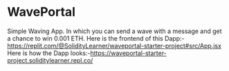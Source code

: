 # WavePortal
Simple Waving  App. In which you can send a wave with a message and get a chance to win 0.001 ETH.
Here is the frontend of this Dapp:- https://replit.com/@SolidityLearner/waveportal-starter-project#src/App.jsx
Here is how the Dapp looks:-https://waveportal-starter-project.soliditylearner.repl.co/
